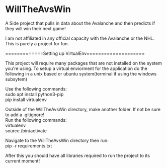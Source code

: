 # WillTheAvsWin
A Side project that pulls in data about the Avalanche and then predicts if they will win their next game! 

I am not affiliated in any official capacity with the Avalanche or the NHL. This is purely a project for fun.

=============Setting up VirtualEnv====================  

This project will require many packages that are not installed on the system you're using. To setup a virtual enviorment for the application do the following in a unix based or ubuntu system(terminal if using the windows subsytem)  

Use the following commands:  
sudo apt install python3-pip  
pip install virtualenv  
  
Outside of the WillTheAvsWin directory, make another folder. If not be sure to add a .gitignore!  
Run the following commands:  
virtualenv <virtualenv name>  
source <virtualenv name>/bin/activate  
  
  
Navigate to the WillTheAvsWin directory then run:  
pip -r requirements.txt
  
After this you should have all libraries required to run the project to its current moment!
  
